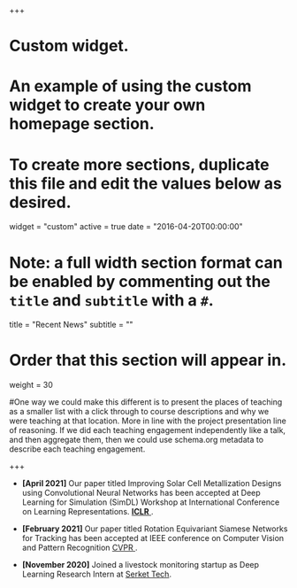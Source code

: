 +++
# Custom widget.
# An example of using the custom widget to create your own homepage section.
# To create more sections, duplicate this file and edit the values below as desired.
widget = "custom"
active = true
date = "2016-04-20T00:00:00"

# Note: a full width section format can be enabled by commenting out the `title` and `subtitle` with a `#`.
title = "Recent News"
subtitle = ""


# Order that this section will appear in.
weight = 30

#One way we could make this different is to present the places of teaching as a smaller list with a click through to course descriptions and why we were teaching at that location. More in line with the project presentation line of reasoning. If we did each teaching engagement independently like a talk, and then aggregate them, then we could use schema.org metadata to describe each teaching engagement.

+++
+ **[April 2021]** Our paper titled Improving Solar Cell Metallization Designs using Convolutional Neural Networks has been accepted at Deep Learning for Simulation (SimDL) Workshop at International Conference on Learning Representations. <a href = "https://simdl.github.io/">**ICLR** </a>.

+ **[February 2021]** Our paper titled Rotation Equivariant Siamese Networks for Tracking has been accepted at IEEE conference on Computer Vision and Pattern Recognition <a href = "https://arxiv.org/pdf/2012.13078.pdf"> CVPR </a>.

+ **[November 2020]** Joined a livestock monitoring startup as Deep Learning Research Intern at <a href = "https://www.serket-tech.com/"> Serket Tech</a>.

